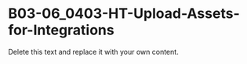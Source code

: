 

# B03-06_0403-HT-Upload-Assets-for-Integrations

Delete this text and replace it with your own content.
